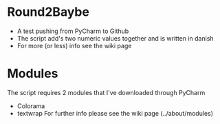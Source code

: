 # Round2Baybe
- A test pushing from PyCharm to Github
- The script add's two numeric values together and is written in danish
- For more (or less) info see the wiki page

# Modules
The script requires 2 modules that I've downloaded through PyCharm
- Colorama
- textwrap
  For further info please see the wiki page (../about/modules)
